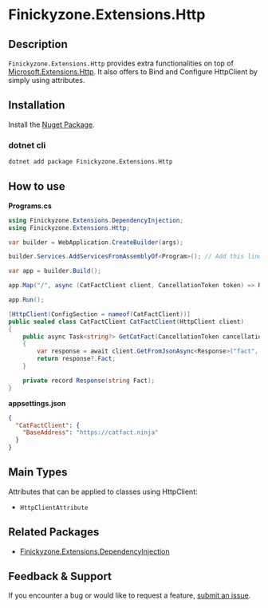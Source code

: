 # Finickyzone.Extensions.Http

## Description

`Finickyzone.Extensions.Http` provides extra functionalities on top of [Microsoft.Extensions.Http](https://www.nuget.org/packages/Microsoft.Extensions.Http).
It also offers to Bind and Configure HttpClient by simply using attributes.

## Installation

Install the [Nuget Package](https://www.nuget.org/packages/Finickyzone.Extensions.Http).

### dotnet cli

```bash
dotnet add package Finickyzone.Extensions.Http
```

## How to use

**Programs.cs**

```csharp
using Finickyzone.Extensions.DependencyInjection;
using Finickyzone.Extensions.Http;

var builder = WebApplication.CreateBuilder(args);

builder.Services.AddServicesFromAssemblyOf<Program>(); // Add this line

var app = builder.Build();

app.Map("/", async (CatFactClient client, CancellationToken token) => Results.Ok(await client.GetCatFact(token)));

app.Run();

[HttpClient(ConfigSection = nameof(CatFactClient))]
public sealed class CatFactClient CatFactClient(HttpClient client)
{
    public async Task<string?> GetCatFact(CancellationToken cancellationToken = default)
    {
        var response = await client.GetFromJsonAsync<Response>("fact", cancellationToken);
        return response?.Fact;
    }

    private record Response(string Fact);
}
```

**appsettings.json**

```json
{
  "CatFactClient": {
    "BaseAddress": "https://catfact.ninja"
  }
}
```

## Main Types

Attributes that can be applied to classes using HttpClient:

- `HttpClientAttribute`

## Related Packages

- [Finickyzone.Extensions.DependencyInjection](https://www.nuget.org/packages/Finickyzone.Extensions.DependencyInjection)

## Feedback & Support

If you encounter a bug or would like to request a
feature, [submit an issue](https://github.com/finickyzone/dotnet-extensions/issues/new/choose).